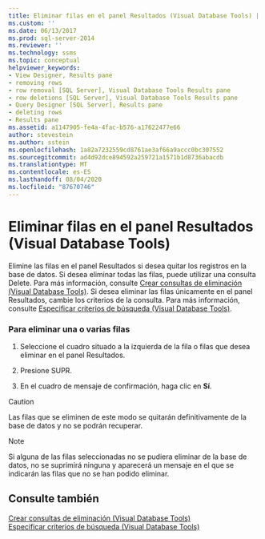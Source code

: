 ```yaml
---
title: Eliminar filas en el panel Resultados (Visual Database Tools) | Microsoft Docs
ms.custom: ''
ms.date: 06/13/2017
ms.prod: sql-server-2014
ms.reviewer: ''
ms.technology: ssms
ms.topic: conceptual
helpviewer_keywords:
- View Designer, Results pane
- removing rows
- row removal [SQL Server], Visual Database Tools Results pane
- row deletions [SQL Server], Visual Database Tools Results pane
- Query Designer [SQL Server], Results pane
- deleting rows
- Results pane
ms.assetid: a1147905-fe4a-4fac-b576-a17622477e66
author: stevestein
ms.author: sstein
ms.openlocfilehash: 1a82a7232559cd8761ae3af66a9accc0bc307552
ms.sourcegitcommit: ad4d92dce894592a259721a1571b1d8736abacdb
ms.translationtype: MT
ms.contentlocale: es-ES
ms.lasthandoff: 08/04/2020
ms.locfileid: "87670746"
---
```

# <a name="delete-rows-in-the-results-pane-visual-database-tools"></a>Eliminar filas en el panel Resultados (Visual Database Tools)
  Elimine las filas en el panel Resultados si desea quitar los registros en la base de datos. Si desea eliminar todas las filas, puede utilizar una consulta Delete. Para más información, consulte [Crear consultas de eliminación &#40;Visual Database Tools&#41;](visual-database-tools.md). Si desea eliminar las filas únicamente en el panel Resultados, cambie los criterios de la consulta. Para más información, consulte [Especificar criterios de búsqueda &#40;Visual Database Tools&#41;](specify-search-criteria-visual-database-tools.md).  
  
### <a name="to-delete-a-row-or-rows"></a>Para eliminar una o varias filas  
  
1.  Seleccione el cuadro situado a la izquierda de la fila o filas que desea eliminar en el panel Resultados.  
  
2.  Presione SUPR.  
  
3.  En el cuadro de mensaje de confirmación, haga clic en **Sí**.  
  
> [!CAUTION]  
>  Las filas que se eliminen de este modo se quitarán definitivamente de la base de datos y no se podrán recuperar.  
  
> [!NOTE]  
>  Si alguna de las filas seleccionadas no se pudiera eliminar de la base de datos, no se suprimirá ninguna y aparecerá un mensaje en el que se indicarán las filas que no se han podido eliminar.  
  
## <a name="see-also"></a>Consulte también  
 [Crear consultas de eliminación &#40;Visual Database Tools&#41;](visual-database-tools.md)   
 [Especificar criterios de búsqueda (Visual Database Tools)](specify-search-criteria-visual-database-tools.md)  
  
  
